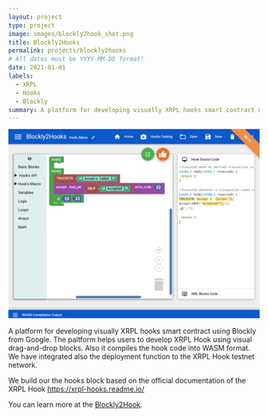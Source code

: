 ```yaml
---
layout: project
type: project
image: images/blockly2hook_shot.png
title: Blockly2Hooks
permalink: projects/blockly2hooks
# All dates must be YYYY-MM-DD format!
date: 2021-01-01
labels:
  - XRPL
  - Hooks
  - Blockly
summary: A platform for developing visually XRPL hooks smart contract using Blockly from Google. The paltform helps users to develop XRPL Hook using visual drag-and-drop blocks. Also it compiles the hook code into WASM format. We have integrated also the deployment function to the XRPL Hook testnet network.
---
```


<div class="ui large rounded images">
  <img class="ui image" src="https://raw.githubusercontent.com/wshbair/blockly2hooks/main/blockly2hook_shot.png">
</div>

A platform for developing visually XRPL hooks smart contract using Blockly from Google. The paltform helps users to develop XRPL Hook using visual drag-and-drop blocks. Also it compiles the hook code into WASM format. We have integrated also the deployment function to the XRPL Hook testnet network.

We build our the hooks block based on the official documentation of the XRPL Hook https://xrpl-hooks.readme.io/


You can learn more at the [Blockly2Hook](https://github.com/wshbair/blockly2hooks).



